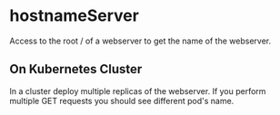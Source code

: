 # hostnameServer

Access to the root / of a webserver to get the name of the webserver. 

## On Kubernetes Cluster

In a cluster deploy multiple replicas of the webserver. If you perform multiple GET requests you
should see different pod's name.
